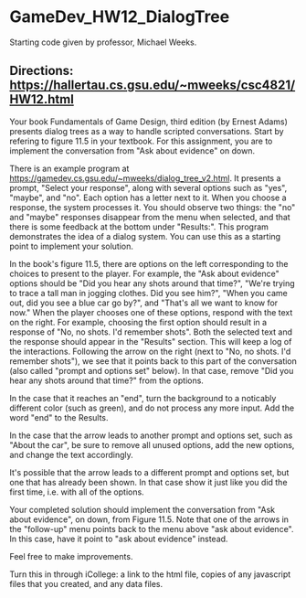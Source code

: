 # GameDev_HW12_DialogTree

Starting code given by professor, Michael Weeks.

## Directions: https://hallertau.cs.gsu.edu/~mweeks/csc4821/HW12.html

Your book Fundamentals of Game Design, third edition (by Ernest Adams) presents dialog trees as a way to handle scripted conversations. Start by refering to figure 11.5 in your textbook. For this assignment, you are to implement the conversation from "Ask about evidence" on down.

There is an example program at https://gamedev.cs.gsu.edu/~mweeks/dialog_tree_v2.html. It presents a prompt, "Select your response", along with several options such as "yes", "maybe", and "no". Each option has a letter next to it. When you choose a response, the system processes it. You should observe two things: the "no" and "maybe" responses disappear from the menu when selected, and that there is some feedback at the bottom under "Results:". This program demonstrates the idea of a dialog system. You can use this as a starting point to implement your solution.

In the book's figure 11.5, there are options on the left corresponding to the choices to present to the player. For example, the "Ask about evidence" options should be "Did you hear any shots around that time?", "We're trying to trace a tall man in jogging clothes. Did you see him?", "When you came out, did you see a blue car go by?", and "That's all we want to know for now." When the player chooses one of these options, respond with the text on the right. For example, choosing the first option should result in a response of "No, no shots. I'd remember shots". Both the selected text and the response should appear in the "Results" section. This will keep a log of the interactions. Following the arrow on the right (next to "No, no shots. I'd remember shots"), we see that it points back to this part of the conversation (also called "prompt and options set" below). In that case, remove "Did you hear any shots around that time?" from the options.

In the case that it reaches an "end", turn the background to a noticably different color (such as green), and do not process any more input. Add the word "end" to the Results.

In the case that the arrow leads to another prompt and options set, such as "About the car", be sure to remove all unused options, add the new options, and change the text accordingly.

It's possible that the arrow leads to a different prompt and options set, but one that has already been shown. In that case show it just like you did the first time, i.e. with all of the options.

Your completed solution should implement the conversation from "Ask about evidence", on down, from Figure 11.5. Note that one of the arrows in the "follow-up" menu points back to the menu above "ask about evidence". In this case, have it point to "ask about evidence" instead.

Feel free to make improvements.

Turn this in through iCollege: a link to the html file, copies of any javascript files that you created, and any data files.
